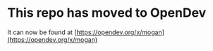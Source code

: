 # This repo has moved to OpenDev

It can now be found at [https://opendev.org/x/mogan](https://opendev.org/x/mogan)
